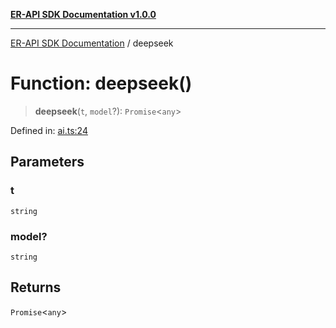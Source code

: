 [**ER-API SDK Documentation v1.0.0**](../README.md)

***

[ER-API SDK Documentation](../globals.md) / deepseek

# Function: deepseek()

> **deepseek**(`t`, `model`?): `Promise`\<`any`\>

Defined in: [ai.ts:24](https://github.com/ErBots/Er-Api-Sdk/blob/d22ccb9660609171ce2e445efde8af74d36b3c66/src/ai.ts#L24)

## Parameters

### t

`string`

### model?

`string`

## Returns

`Promise`\<`any`\>
